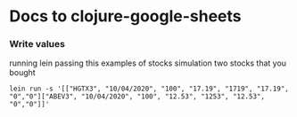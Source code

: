 # Docs to clojure-google-sheets


### Write values
running lein passing this examples of stocks simulation two stocks that you bought
```
lein run -s '[["HGTX3", "10/04/2020", "100", "17.19", "1719", "17.19", "0","0"]["ABEV3", "10/04/2020", "100", "12.53", "1253", "12.53", "0","0"]]'
```
